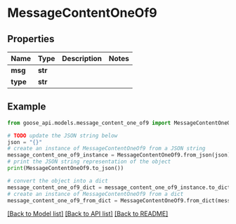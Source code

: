 # MessageContentOneOf9


## Properties

Name | Type | Description | Notes
------------ | ------------- | ------------- | -------------
**msg** | **str** |  | 
**type** | **str** |  | 

## Example

```python
from goose_api.models.message_content_one_of9 import MessageContentOneOf9

# TODO update the JSON string below
json = "{}"
# create an instance of MessageContentOneOf9 from a JSON string
message_content_one_of9_instance = MessageContentOneOf9.from_json(json)
# print the JSON string representation of the object
print(MessageContentOneOf9.to_json())

# convert the object into a dict
message_content_one_of9_dict = message_content_one_of9_instance.to_dict()
# create an instance of MessageContentOneOf9 from a dict
message_content_one_of9_from_dict = MessageContentOneOf9.from_dict(message_content_one_of9_dict)
```
[[Back to Model list]](../README.md#documentation-for-models) [[Back to API list]](../README.md#documentation-for-api-endpoints) [[Back to README]](../README.md)


